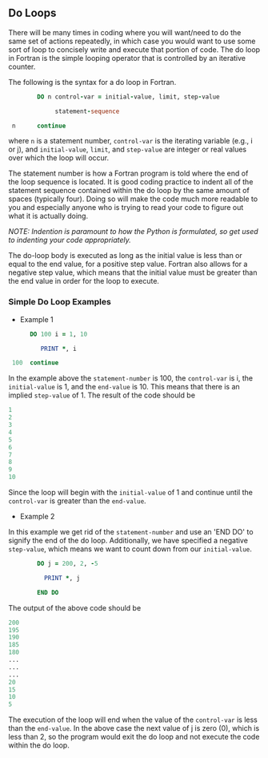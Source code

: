 ## Do Loops

There will be many times in coding where you will want/need to do the same set of actions repeatedly, in which case you would want to use some sort of loop to concisely write and execute that portion of code. The do loop in Fortran is the simple looping operator that is controlled by an iterative counter.

The following is the syntax for a do loop in Fortran.
```fortran
        DO n control-var = initial-value, limit, step-value

             statement-sequence

 n      continue
```
where `n` is a statement number, `control-var` is the iterating variable (e.g., i or j), and `initial-value`, `limit`, and `step-value` are integer or real values over which the loop will occur.

The statement number is how a Fortran program is told where the end of the loop sequence is located. It is good coding practice to indent all of the statement sequence contained within the do loop by the same amount of spaces (typically four). Doing so will make the code much more readable to you and especially anyone who is trying to read your code to figure out what it is actually doing.

*NOTE: Indention is paramount to how the Python is formulated, so get used to indenting your code appropriately.*

The do-loop body is executed as long as the initial value is less than or equal to the end value, for a positive step value. Fortran also allows for a negative step value, which means that the initial value must be greater than the end value in order for the loop to execute.

### Simple Do Loop Examples

- Example 1

```fortran
      DO 100 i = 1, 10

         PRINT *, i

 100  continue
```

In the example above the `statement-number` is 100, the `control-var` is i, the `initial-value` is 1, and the `end-value` is 10. This means that there is an implied `step-value` of 1. The result of the code should be
```fortran
1
2
3
4
5
6
7
8
9
10
```
Since the loop will begin with the `initial-value` of 1 and continue until the `control-var` is greater than the `end-value`.

- Example 2

In this example we get rid of the `statement-number` and use an 'END DO' to signify the end of the do loop. Additionally, we have specified a negative `step-value`, which means we want to count down from our `initial-value`.

```fortran
        DO j = 200, 2, -5

          PRINT *, j

        END DO
```
The output of the above code should be

```fortran
200
195
190
185
180
...
...
...
20
15
10
5
```
The execution of the loop will end when the value of the `control-var` is less than the `end-value`. In the above case the next value of j is zero (0), which is less than 2, so the program would exit the do loop and not execute the code within the do loop.
